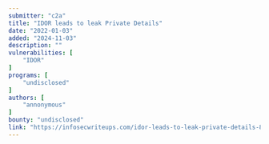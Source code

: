 ```yaml
---
submitter: "c2a"
title: "IDOR leads to leak Private Details"
date: "2022-01-03"
added: "2024-11-03"
description: ""
vulnerabilities: [
    "IDOR"
]
programs: [
    "undisclosed"
]
authors: [
    "annonymous"
]
bounty: "undisclosed"
link: "https://infosecwriteups.com/idor-leads-to-leak-private-details-866563365490"
---
```




